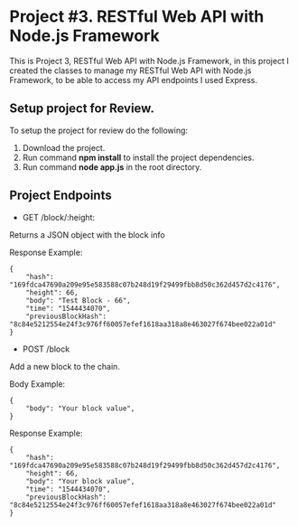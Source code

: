 # Project #3. RESTful Web API with Node.js Framework

This is Project 3, RESTful Web API with Node.js Framework, in this project I created the classes to manage my RESTful Web API with Node.js Framework, to be able to access my API endpoints I used Express.

## Setup project for Review.

To setup the project for review do the following:
1. Download the project.
2. Run command __npm install__ to install the project dependencies.
3. Run command __node app.js__ in the root directory.

## Project Endpoints

* GET /block/:height:

Returns a JSON object with the block info

Response Example:

```
{
    "hash": "169fdca47690a209e95e583588c07b248d19f29499fbb8d50c362d457d2c4176",
    "height": 66,
    "body": "Test Block - 66",
    "time": "1544434070",
    "previousBlockHash": "8c84e5212554e24f3c976ff60057efef1618aa318a8e463027f674bee022a01d"
}
```

* POST /block

Add a new block to the chain.

Body Example:

```
{
    "body": "Your block value",
}
```

Response Example:

```
{
    "hash": "169fdca47690a209e95e583588c07b248d19f29499fbb8d50c362d457d2c4176",
    "height": 66,
    "body": "Your block value",
    "time": "1544434070",
    "previousBlockHash": "8c84e5212554e24f3c976ff60057efef1618aa318a8e463027f674bee022a01d"
}
```
